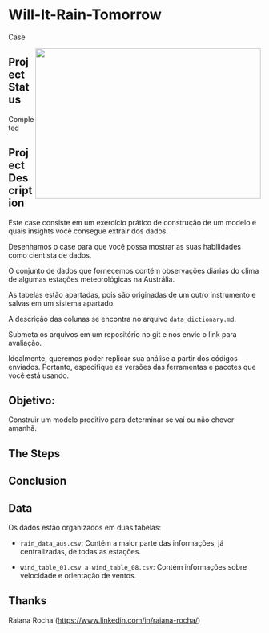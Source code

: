 # Will-It-Rain-Tomorrow
 Case

<img align="right" src="https://imageresizer.static9.net.au/wTyhl1oHYzHksDP61p_NFdoNr24=/750x0/https%3A%2F%2Fvms-network-images-prod.s3-ap-southeast-2.amazonaws.com%2F2020%2F08%2F306244%2F200808-WEATHER.jpg" height='300' width='450'>

## Project Status

Completed

## Project Description

Este case consiste em um exercício prático de construção de um modelo e quais insights você consegue extrair dos dados.

Desenhamos o case para que você possa mostrar as suas habilidades como cientista de dados.

O conjunto de dados que fornecemos contém observações diárias do clima de algumas estações meteorológicas na Austrália.
 
As tabelas estão apartadas, pois são originadas de um outro instrumento e salvas em um sistema apartado.

A descrição das colunas se encontra no arquivo `data_dictionary.md`.

Submeta os arquivos em um repositório no git e nos envie o link para avaliação.

Idealmente, queremos poder replicar sua análise a partir dos códigos enviados. Portanto, especifique as versões das ferramentas e pacotes que você está usando.

## Objetivo:

Construir um modelo preditivo para determinar se vai ou não chover amanhã. 

## The Steps

## Conclusion

## Data

Os dados estão organizados em duas tabelas:

- `rain_data_aus.csv`: Contém a maior parte das informações, já centralizadas, de todas as estações.

- `wind_table_01.csv a wind_table_08.csv`: Contém informações sobre velocidade e orientação de ventos.

## Thanks
Raiana Rocha (https://www.linkedin.com/in/raiana-rocha/)



